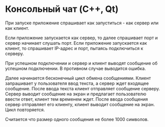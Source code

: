 ﻿# Консольный чат (C++, Qt)
При запуске приложение спрашивает как запуститься - как сервер или как клиент.

Если приложение запускается как сервер, то далее спрашивает порт и сервер начинает слушать порт.
Если приложение запускается как клиент, то спрашивает IP-адрес и порт, пытаясь подключиться к серверу.

При успешном подключении и сервер и клиент выводят сообщение об успешном подключении. В противном случае выводится ошибка.

Далее начинается бесконечный цикл обмена сообщениями. Клиент запрашивает у пользователя ввод текста, а сервер ждет входящее сообщение. После ввода текста клиент отправляет сообщение серверу. Сервер выводит сообщение на экран и предлагает пользователю ввести ответ, клиент тем временем ждет. После ввода сообщения сервер отправляет его клиенту, клиент выводит сообщение на экран. Цикл повторяется.

Считается что размер одного сообщения не более 1000 символов.
